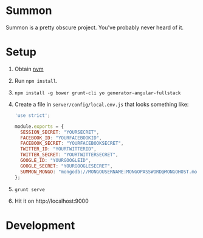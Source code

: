 # Summon

Summon is a pretty obscure project. You've probably never heard of it.

# Setup

1. Obtain [nvm](https://github.com/creationix/nvm)
2. Run `npm install`.
2. `npm install -g bower grunt-cli yo generator-angular-fullstack`
3. Create a file in `server/config/local.env.js` that looks something like:

   ```javascript
   'use strict';

   module.exports = {
     SESSION_SECRET: "YOURSECRET",
     FACEBOOK_ID: "YOURFACEBOOKID",
     FACEBOOK_SECRET: "YOURFACEBOOKSECRET",
     TWITTER_ID: "YOURTWITTERID",
     TWITTER_SECRET: "YOURTWITTERSECRET",
     GOOGLE_ID: "YOURGOOGLEID",
     GOOGLE_SECRET: "YOURGOOGLESECRET",
     SUMMON_MONGO: "mongodb://MONGOUSERNAME:MONGOPASSWORD@MONGOHOST.mongolab.com:53139/summon"
   };
   ```
4. `grunt serve`
5. Hit it on http://localhost:9000

# Development
